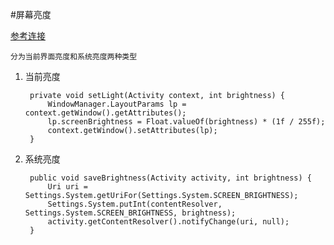 #屏幕亮度	

[参考连接](http://blog.5ibc.net/p/65720.html)

	分为当前界面亮度和系统亮度两种类型
	
1. 当前亮度

		private void setLight(Activity context, int brightness) {
	        WindowManager.LayoutParams lp = context.getWindow().getAttributes();
	        lp.screenBrightness = Float.valueOf(brightness) * (1f / 255f);
	        context.getWindow().setAttributes(lp);
		}
2. 系统亮度

		public void saveBrightness(Activity activity, int brightness) {
			Uri uri = Settings.System.getUriFor(Settings.System.SCREEN_BRIGHTNESS);
			Settings.System.putInt(contentResolver, Settings.System.SCREEN_BRIGHTNESS, brightness);
			activity.getContentResolver().notifyChange(uri, null);
		}
